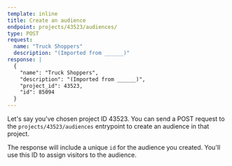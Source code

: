```yaml
---
template: inline
title: Create an audience
endpoint: projects/43523/audiences/
type: POST
request:
  name: "Truck Shoppers"
  description: "(Imported from ______)"
response: |
  {
    "name": "Truck Shoppers",
    "description": "(Imported from ______)",
    "project_id": 43523,
    "id": 85094
  }
---
```

Let's say you've chosen project ID 43523. You can send a POST request to the `projects/43523/audiences` entrypoint to create an audience in that project.

The response will include a unique `id` for the audience you created. You'll use this ID to assign visitors to the audience.
